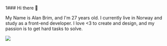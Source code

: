1### Hi there 👋

My Name is Alan Brim, and I'm 27 years old. I currently live in Norway and study as a front-end developer. I love <3 to create and design, and my passion is to get hard tasks to solve. 

<picture>
  <source
    srcset="https://github-readme-stats.vercel.app/api?username=AHB-7&show_icons=true&theme=dark"
    media="(prefers-color-scheme: dark)"
  />
  <source
    srcset="https://github-readme-stats.vercel.app/api?username=AHB-7&show_icons=true"
    media="(prefers-color-scheme: light), (prefers-color-scheme: no-preference)"
  />
  <img src="https://github-readme-stats.vercel.app/api?username=AHB-7&show_icons=true" />
</picture>

